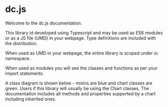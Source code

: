 # dc.js

Welcome to the dc.js documentation.

This library id developed using Typescript and may be used as ES6 modules or as a JS file (UMD) in your webpage.
Type definitions are included with the distribution.

When used as UMD in your webpage, the entire library is scoped under `dc` namespace.

When used as modules you will see the classes and functions as per your import
statements.

A class diagram is shown below - mixins are blue and chart classes are green.
Users if this library will usually be using the Chart classes.
The documentation includes all methods and properties supported by a chart including inherited ones.

<div>
<span id="insert-svg-here"></span>
</div>

<script type="application/javascript">
    const renderGraph = async () => \{
        const result = await fetch("../img/class-hierarchy.svg");
        const content = await result.text();
        document.getElementById('insert-svg-here').outerHTML = content;
    \};
    renderGraph();
</script>
